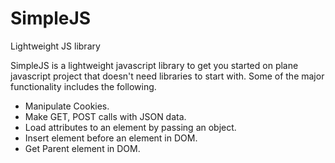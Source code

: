 # SimpleJS
Lightweight JS library

SimpleJS is a lightweight javascript library to get you started on plane javascript project that doesn't need libraries to start with. 
Some of the major functionality includes the following.
- Manipulate Cookies.
- Make GET, POST calls with JSON data.
- Load attributes to an element by passing an object.
- Insert element before an element in DOM.
- Get Parent element in DOM.

